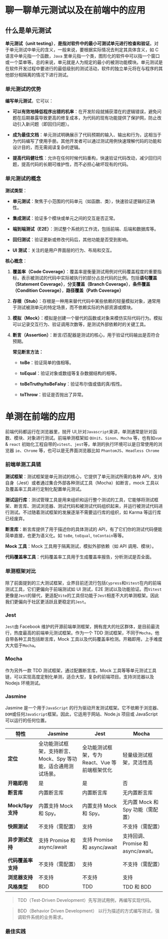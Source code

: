 # 聊一聊单元测试以及在前端中的应用

## 什么是单元测试

**单元测试（unit testing）**，**是指对软件中的最小可测试单元进行检查和验证**。对于单元测试中单元的含义，一般来说，要根据实际情况去判定其具体含义，如 C 语言中单元指一个函数，`Java` 里单元指一个类，图形化的软件中可以指一个窗口或一个菜单等。总的来说，单元就是人为规定的最小的被测功能模块。单元测试是在软件开发过程中要进行的最低级别的测试活动，软件的独立单元将在与程序的其他部分相隔离的情况下进行测试。

### 单元测试的优势

**编写单元测试**，它可以：

- **可以有效地降低程序出错的机率**：在开发阶段就捕获潜在的逻辑错误，避免问题在后期暴露导致更高的修复成本，为代码的现有功能提供了保护网，防止改动引入新问题（即回归问题）。

- **成为最佳文档**：单元测试明确展示了代码预期的输入、输出和行为，这相当于为代码编写了使用手册。其他开发者可以通过测试用例快速理解代码的功能和设计目的，而无需阅读复杂的逻辑。

- **提高代码健壮性**：允许在任何时候代码重构，快速验证代码改动，减少回归问题，提高代码的长期可维护性，而不必担心破坏现有的代码。

### 单元测试的概念

**测试类型**：

- **单元测试**：聚焦于小范围的代码单元（如函数、类），快速验证逻辑的正确性。

- **集成测试**：验证多个模块或单元之间的交互是否正常。

- **端到端测试（E2E）**：测试整个系统的工作流，包括前端、后端和数据库等。

- **回归测试**：验证更新或修改代码后，其他功能是否受到影响。

- **UI 测试**：关注的是用户界面层的行为、布局和交互。

**核心概念**：

1. **覆盖率（Code Coverage）**：覆盖率是衡量测试用例对代码覆盖程度的重要指标，表示被测试的代码中实际被执行的部分占总代码的比例。包括**语句覆盖（Statement Coverage）**，**分支覆盖（Branch Coverage）**，**条件覆盖（Condition Coverage）**，**路径覆盖（Path Coverage）**

2. **存根（Stub）**：存根是一种用来替代代码中某些依赖的轻量模拟对象，通常用于测试被测单元的特定场景，而不依赖实际的外部资源或模块。

3. **模拟（Mock）**：模拟是创建一个替代的函数或对象来模仿实际代码行为。模拟可以记录交互行为、验证调用次数等，是测试外部依赖时的关键工具。

4. **断言（Assertion）**：断言/匹配器是测试的核心，用于验证代码输出是否符合预期。

   **常见断言方法：**

   - **toBe**：验证简单的值相等。

   - **toEqual**：验证对象或数组等复杂数据结构的相等。

   - **toBeTruthy/toBeFalsy**：验证布尔值或值的真/假性。

   - **toThrow**：验证是否抛出了异常。

# 单测在前端的应用

前端代码都运行在浏览器里，抛开 UI,针对`Javascript`来讲，单测通常是针对函数、模块、对象进行测试。前端单测框架如 `QUnit`、`Sinon`、`Mocha` 等，也有如`vue` & `react` 初始化工程自带的`vitest`、`jest`等，单测的执行环境可以是日常使用的浏览器 `ie`、`Chrome` 等，也可以是无界面浏览器比如 `PhantomJS`、`Headless Chrome`

### 前端单测工具链

**测试框架**：测试框架是单元测试的核心，它提供了单元测试所需的各种 API，支持自身（Jest）或者通过集合外部各种测试工具（Mocha）如断言，mock 工具以及覆盖率工具进行定制化配置单元测试。

**测试运行库**：测试管理工具是用来组织和运行整个测试的工具，它能够将测试框架、断言库、测试浏览器、测试代码和被测试代码组织起来，并运行被测试代码进行测试。不过随着测试框架的发展逐渐不需要运行库的组织，如 Karma 等运行库已经废弃。

**断言库**：断言库提供了用于描述你的具体测试的 API，有了它们你的测试代码便能简单直接，也更为语义化。如 `toBe`, `toEqual`, `toContain`等等。

**Mock 工具**：Mock 工具用于隔离测试，模拟外部依赖（如 API 调用、模块）。

**代码覆盖率工具**：代码覆盖率工具用于生成覆盖率报告，分析测试是否全面。

### 单测框架对比

除了前面提到的三大测试框架，业界目前还流行包括`Cypress`和`Vitest`在内的前端测试工具，它们更偏向于前端测试如 UI 测试，E2E 测试以及功能验证。而`Vitest`更像是`Jest`的替代，更适配`Vite`的工具但功能于`Jest`相差不大的单测框架。因此我们更偏向于社区更活跃且更稳定的`Jest`。

### Jest

`Jest`由 Facebook 维护的开源前端单测框架，拥有庞大的社区群体，是目前最流行，热度最高的前端单元测试框架。作为一个 TDD 测试框架，不同于`Mocha`，他自带各种工具包括断言库，Mock 工具以及代码覆盖率检测。开箱即用，上手难度大大低于`Mocha`。

### Mocha

作为另外一款 TDD 测试框架，通过配置断言库，Mock 工具等等单元测试工具链，可以实现高度定制化单测，适合大型，复杂的前端项目。支持浏览器以及 Nodejs 环境测试。

### Jasmine

Jasmine 是一个用于`JavaScript` 的行为驱动开发测试框架。它不依赖于浏览器、`DOM`或任何`JavaScript`框架。因此，它适用于网站、Node.js 项目或 JavaScript 可以运行的任何位置。

| 特性               | Jasmine                                                        | Jest                                           | Mocha                              |
| ------------------ | -------------------------------------------------------------- | ---------------------------------------------- | ---------------------------------- |
| **定位**           | 全功能测试框架，支持断言、Mock、Spy 等功能，适合通用测试场景。 | 全功能测试框架，专为 React、Vue 等前端框架优化 | 轻量级测试框架，灵活性高           |
| **开箱即用**       | 是                                                             | 是                                             | 否                                 |
| **断言库**         | 内置断言库                                                     | 内置断言库                                     | 无内置断言库                       |
| **Mock/Spy 支持**  | 内置支持 Mock 和 Spy。                                         | 内置支持 Mock 和 Spy。                         | 无内置 Mock 和 Spy 功能（需配置）  |
| **快照测试**       | 不支持（需配置）                                               | 支持                                           | 不支持（需配置）                   |
| **异步测试支持**   | 支持 Promise 和 async/await                                    | 支持 Promise 和 async/await                    | 支持回调、Promise 和 async/await。 |
| **代码覆盖率支持** | 不支持（需配置）                                               | 支持                                           | 不支持（需配置）                   |
| **浏览器支持**     | 不支持                                                         | 不支持                                         | 支持                               |
| **风格类型**       | BDD                                                            | TDD                                            | TDD 和 BDD                         |

> TDD（Test-Driven Development）先写测试用例，再编写实现代码。

> BDD（Behavior Driven Development） 以行为描述的方式编写测试，强调软件系统的业务需求。

### 最佳实践